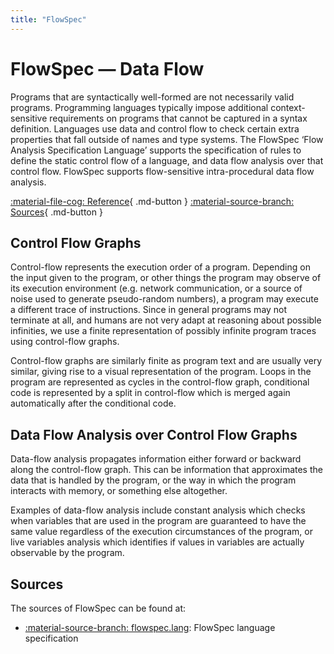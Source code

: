 ```yaml
---
title: "FlowSpec"
---
```

# FlowSpec — Data Flow

Programs that are syntactically well-formed are not necessarily valid programs. Programming languages typically impose additional context-sensitive requirements on programs that cannot be captured in a syntax definition. Languages use data and control flow to check certain extra properties that fall outside of names and type systems. The FlowSpec ‘Flow Analysis Specification Language’ supports the specification of rules to define the static control flow of a language, and data flow analysis over that control flow. FlowSpec supports flow-sensitive intra-procedural data flow analysis.

<!--[:material-message-question: How-tos](../../howtos/){ .md-button }-->
[:material-file-cog: Reference](../../references/flowspec/index.md){ .md-button }
[:material-source-branch: Sources](#sources){ .md-button }


## Control Flow Graphs

Control-flow represents the execution order of a program. Depending on the input given to the program, or other things the program may observe of its execution environment (e.g. network communication, or a source of noise used to generate pseudo-random numbers), a program may execute a different trace of instructions. Since in general programs may not terminate at all, and humans are not very adapt at reasoning about possible infinities, we use a finite representation of possibly infinite program traces using control-flow graphs.

Control-flow graphs are similarly finite as program text and are usually very similar, giving rise to a visual representation of the program. Loops in the program are represented as cycles in the control-flow graph, conditional code is represented by a split in control-flow which is merged again automatically after the conditional code.

## Data Flow Analysis over Control Flow Graphs

Data-flow analysis propagates information either forward or backward along the control-flow graph. This can be information that approximates the data that is handled by the program, or the way in which the program interacts with memory, or something else altogether.

Examples of data-flow analysis include constant analysis which checks when variables that are used in the program are guaranteed to have the same value regardless of the execution circumstances of the program, or live variables analysis which identifies if values in variables are actually observable by the program.



## Sources
The sources of FlowSpec can be found at:

- [:material-source-branch: flowspec.lang](https://github.com/metaborg/flowspec/tree/master/flowspec.lang): FlowSpec language specification
